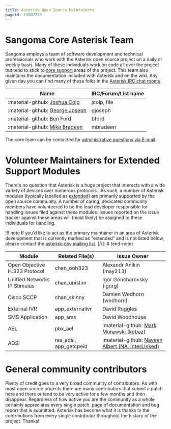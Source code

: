 ```yaml
---
title: Asterisk Open Source Maintainers
pageid: 19007233
---
```


Sangoma Core Asterisk Team
==========================

Sangoma employs a team of software development and technical professionals who work with the Asterisk open source project on a daily or weekly basis. Many of these individuals work on code all over the project but tend to stick to [core support](/Asterisk-Community/Asterisk-Module-Support-States) areas of the project. This team also maintains the documentation included with Asterisk and on the wiki. Any given day you can find many of these folks in the [Asterisk IRC chat rooms](/Asterisk-Community/IRC).

| Name                                                           | IRC/Forum/List name |
| -------------------------------------------------------------- | ------------------- |
| :material-github: [Joshua Colp](https://github.com/jcolp)      | jcolp, file         |
| :material-github: [George Joseph](https://github.com/gtjoseph) | gjoseph             |
| :material-github: [Ben Ford](https://github.com/bkford)        | bford               |
| :material-github: [Mike Bradeen](https://github.com/mbradeen)  | mbradeen            |

The core team can be contacted for [administrative questions via E-mail](mailto:asteriskteam@sangoma.com).

Volunteer Maintainers for Extended Support Modules
==================================================

There's no question that Asterisk is a huge project that interacts with a wide variety of devices over numerous protocols.  As such, a number of Asterisk modules (typically labelled as [extended](/Asterisk-Community/Asterisk-Module-Support-States)) are primarily supported by the open source community. A number of caring, dedicated community members have volunteered to be the lead developer responsible for handling issues filed against these modules. Issues reported on the issue tracker against these areas will (most likely) be assigned to these individuals for handling. 

!!! note 
    If you'd like to act as the primary maintainer in an area of Asterisk development that is currently marked as "extended" and is not listed below, please contact the [asterisk-dev mailing list](/Asterisk-Community/Mailing-Lists).
[//]: # (end-note)

| Module                        | Related File(s)        | Issue Owner                                                                          |
| ----------------------------- | ---------------------- | ------------------------------------------------------------------------------------ |
| Open Objective H.323 Protocol | chan_ooh323            | Alexandr Anikin (may213)                                                             |
| Unified Networks IP Stimulus  | chan_unistim           | Igor Goncharovsky (igorg)                                                            |
| Cisco SCCP                    | chan_skinny            | Damien Wedhorn (wedhorn)                                                             |
| External IVR                  | app_externalivr        | David Ruggles                                                                        |
| SMS Application               | app_sms                | David Woodhouse                                                                      |
| AEL                           | pbx_ael                | :material-github: [Mark Murawski (kobaz)](https://github.com/kobaz)                  |
| ADSI                          | res_adsi, app_getcpeid | :material-github: [Naveen Albert (NA, InterLinked)](https://github.com/interlinked1) |

General community contributors
==============================

Plenty of credit goes to a very broad community of contributors. As with most open source projects there are many contributors that submit a patch here and there or tend to be very active for a few months and then disappear. Regardless of how active you are the community as a whole certainly appreciates every single patch, page of documentation and bug report that is submitted. Asterisk has become what it is thanks to the contributions from every single contributor throughout the history of the project. Thanks!

